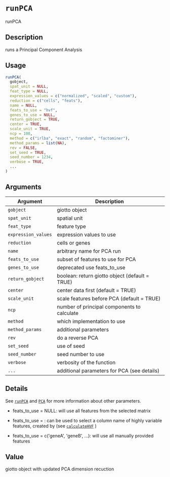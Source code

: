 # `runPCA`

runPCA


## Description

runs a Principal Component Analysis


## Usage

```r
runPCA(
  gobject,
  spat_unit = NULL,
  feat_type = NULL,
  expression_values = c("normalized", "scaled", "custom"),
  reduction = c("cells", "feats"),
  name = NULL,
  feats_to_use = "hvf",
  genes_to_use = NULL,
  return_gobject = TRUE,
  center = TRUE,
  scale_unit = TRUE,
  ncp = 100,
  method = c("irlba", "exact", "random", "factominer"),
  method_params = list(NA),
  rev = FALSE,
  set_seed = TRUE,
  seed_number = 1234,
  verbose = TRUE,
  ...
)
```


## Arguments

Argument      |Description
------------- |----------------
`gobject`     |     giotto object
`spat_unit`     |     spatial unit
`feat_type`     |     feature type
`expression_values`     |     expression values to use
`reduction`     |     cells or genes
`name`     |     arbitrary name for PCA run
`feats_to_use`     |     subset of features to use for PCA
`genes_to_use`     |     deprecated use feats_to_use
`return_gobject`     |     boolean: return giotto object (default = TRUE)
`center`     |     center data first (default = TRUE)
`scale_unit`     |     scale features before PCA (default = TRUE)
`ncp`     |     number of principal components to calculate
`method`     |     which implementation to use
`method_params`     |     additional parameters
`rev`     |     do a reverse PCA
`set_seed`     |     use of seed
`seed_number`     |     seed number to use
`verbose`     |     verbosity of the function
`...`     |     additional parameters for PCA (see details)


## Details

See [`runPCA`](#runpca) and [`PCA`](#pca) for more information about other parameters.
   

*  feats_to_use = NULL: will use all features from the selected matrix  

*  feats_to_use = <hvg name>: can be used to select a column name of highly variable features, created by (see [`calculateHVF`](#calculatehvf) )  

*  feats_to_use = c('geneA', 'geneB', ...): will use all manually provided features


## Value

giotto object with updated PCA dimension recuction


